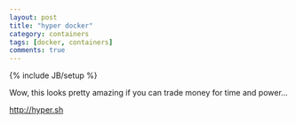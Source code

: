 ```yaml
---
layout: post
title: "hyper docker"
category: containers
tags: [docker, containers]
comments: true
---
```

{% include JB/setup %}
  
Wow, this looks pretty amazing if you can trade money for time and power...
  
<http://hyper.sh>

